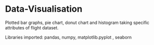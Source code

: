 # Data-Visualisation
Plotted bar graphs, pie chart, donut chart and histogram taking specific attributes of flight dataset.

Libraries imported: pandas, numpy, matplotlib.pyplot , seaborn
